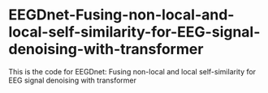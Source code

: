 # EEGDnet-Fusing-non-local-and-local-self-similarity-for-EEG-signal-denoising-with-transformer
This is the code for EEGDnet: Fusing non-local and local self-similarity for EEG signal denoising with transformer

